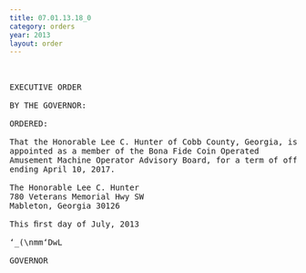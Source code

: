 ```yaml
---
title: 07.01.13.18_0
category: orders
year: 2013
layout: order
---
```


<pre> 

EXECUTIVE ORDER

BY THE GOVERNOR:

ORDERED:

That the Honorable Lee C. Hunter of Cobb County, Georgia, is
appointed as a member of the Bona Fide Coin Operated
Amusement Machine Operator Advisory Board, for a term of office
ending April 10, 2017.

The Honorable Lee C. Hunter
780 Veterans Memorial Hwy SW
Mableton, Georgia 30126

This ﬁrst day of July, 2013

‘_(\nmm‘DwL

GOVERNOR

</pre>

